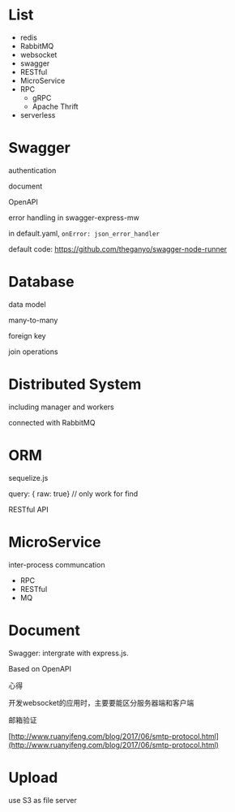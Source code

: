 # List

* redis
* RabbitMQ
* websocket
* swagger
* RESTful 
* MicroService
* RPC
  * gRPC
  * Apache Thrift
* serverless

# Swagger

authentication

document

OpenAPI

error handling in swagger-express-mw

in default.yaml, `onError: json_error_handler`

default code: https://github.com/theganyo/swagger-node-runner

# Database

data model

many-to-many

foreign key

join operations

# Distributed System

including manager and workers

connected with RabbitMQ

# ORM

sequelize.js

query: { raw: true} // only work for find

RESTful API

# MicroService

inter-process communcation

* RPC
* RESTful
* MQ

# Document

Swagger: intergrate with express.js.

Based on OpenAPI

心得

开发websocket的应用时，主要要能区分服务器端和客户端

邮箱验证

[http://www.ruanyifeng.com/blog/2017/06/smtp-protocol.html](http://www.ruanyifeng.com/blog/2017/06/smtp-protocol.html)

# Upload

use S3 as file server

